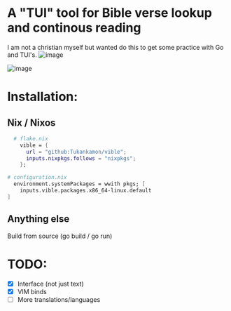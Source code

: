 # A "TUI" tool for Bible verse lookup and continous reading

I am not a christian myself but wanted do this to get some practice with Go and TUI's.
![image](https://github.com/user-attachments/assets/a699edbd-6ad1-4c40-8b0b-fa4d8fa04f5c)

![image](https://github.com/user-attachments/assets/fbb8caa9-4d05-44fc-a2b7-3016785178f9)



# Installation:

## Nix / Nixos

```nix
  # flake.nix
    vible = {
      url = "github:Tukankamon/vible";
      inputs.nixpkgs.follows = "nixpkgs";
    };
```
```nix
# configuration.nix
  environment.systemPackages = wwith pkgs; [
    inputs.vible.packages.x86_64-linux.default
]
```

## Anything else

Build from source (go build / go run)



# TODO:
- [x] Interface (not just text)
- [X] VIM binds
- [ ] More translations/languages
